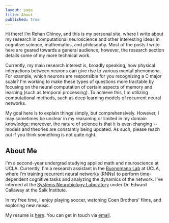 ```yaml
---
layout: page
title: About
published: true
---
```

Hi there! I’m Rehan Chinoy, and this is my personal site, where I write about my research in computational neuroscience and other interesting ideas in cognitive science, mathematics, and philosophy. Most of the posts I write here are geared towards a general audience; however, the research section details some of my more technical work.

Currently, my main research interest is, broadly speaking, how physical interactions between neurons can give rise to various mental phenomena. For example, which neurons are responsible for you recognizing a C major scale? I'm working to make these types of questions more tractable by focusing on the neural computation of certain aspects of memory and learning (such as temporal processing). To achieve this, I'm utilizing computational methods, such as deep learning models of recurrent neural networks.

My goal here is to explain things simply, but comprehensively. However, I may sometimes be unclear in my reasoning or limited in my domain knowledge; moreover, the nature of science is that it is ever-changing -- models and theories are constantly being updated. As such, please reach out if you think something is not quite right.

## About Me

I'm a second-year undergrad studying applied math and neuroscience at UCLA. Currently, I'm a research assistant in the [Buonomano Lab](https://buonomanolab.com) at UCLA, where I'm training recurrent neural networks (RNNs) to perform time-dependent cognitive tasks and analyzing the dynamics of the network. I've interned at the [Systems Neurobiology Laboratory](https://callaway.salk.edu/) under Dr. Edward Callaway at the Salk Institute. 

In my free time, I enjoy playing soccer, watching Coen Brothers' films, and exploring new music.

My resume is [here](rehanbchinoy.github.io/RC_resume.pdf). You can get in touch via [email](mailto:rehanbchinoy@gmail.com).
